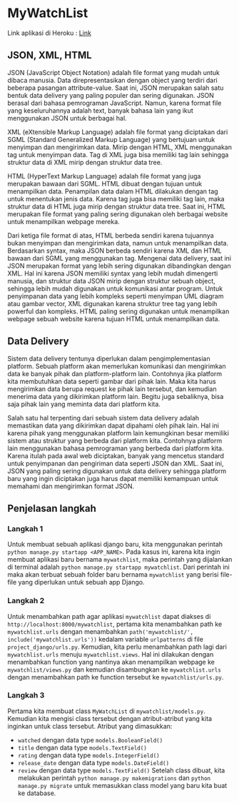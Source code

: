 # MyWatchList

Link aplikasi di Heroku : [Link](https://pbp-tugas-2-insta-x.herokuapp.com/mywatchlist)

## JSON, XML, HTML
JSON (JavaScript Object Notation) adalah file format yang mudah untuk dibaca manusia. Data direpresentasikan dengan object yang terdiri dari beberapa pasangan attribute-value. Saat ini, JSON merupakan salah satu bentuk data delivery yang paling populer dan sering digunakan. JSON berasal dari bahasa pemrograman JavaScript. Namun, karena format file yang keseluruhannya adalah text, banyak bahasa lain yang ikut menggunakan JSON untuk berbagai hal.

XML (eXtensible Markup Language) adalah file format yang diciptakan dari SGML (Standard Generalized Markup Language) yang bertujuan untuk menyimpan dan mengirimkan data. Mirip dengan HTML, XML menggunakan tag untuk menyimpan data. Tag di XML juga bisa memiliki tag lain sehingga struktur data di XML mirip dengan struktur data tree.

HTML (HyperText Markup Language) adalah file format yang juga merupakan bawaan dari SGML. HTML dibuat dengan tujuan untuk menampilkan data. Penampilan data dalam HTML dilakukan dengan tag untuk menentukan jenis data. Karena tag juga bisa memiliki tag lain, maka struktur data di HTML juga mirip dengan struktur data tree. Saat ini, HTML merupakan file format yang paling sering digunakan oleh berbagai website untuk menampilkan webpage mereka.

Dari ketiga file format di atas, HTML berbeda sendiri karena tujuannya bukan menyimpan dan mengirimkan data, namun untuk menampilkan data. Berdasarkan syntax, maka JSON berbeda sendiri karena XML dan HTML bawaan dari SGML yang menggunakan tag. Mengenai data delivery, saat ini JSON merupakan format yang lebih sering digunakan dibandingkan dengan XML. Hal ini karena JSON memiliki syntax yang lebih mudah dimengerti manusia, dan struktur data JSON mirip dengan struktur sebuah object, sehingga lebih mudah digunakan untuk komunikasi antar program. Untuk penyimpanan data yang lebih kompleks seperti menyimpan UML diagram atau gambar vector, XML digunakan karena struktur tree tag yang lebih powerful dan kompleks. HTML paling sering digunakan untuk menampilkan webpage sebuah website karena tujuan HTML untuk menampilkan data. 

## Data Delivery
Sistem data delivery tentunya diperlukan dalam pengimplementasian platform. Sebuah platform akan memerlukan komunikasi dan mengirimkan data ke banyak pihak dan platform-platform lain. Contohnya jika platform kita membutuhkan data seperti gambar dari pihak lain. Maka kita harus mengirimkan data berupa request ke pihak lain tersebut, dan kemudian menerima data yang dikirimkan platform lain. Begitu juga sebaliknya, bisa saja pihak lain yang meminta data dari platform kita.

Salah satu hal terpenting dari sebuah sistem data delivery adalah memastikan data yang dikirimkan dapat dipahami oleh pihak lain. Hal ini karena pihak yang menggunakan platform lain kemungkinan besar memiliki sistem atau struktur yang berbeda dari platform kita. Contohnya platform lain menggunakan bahasa pemrograman yang berbeda dari platform kita. Karena itulah pada awal web diciptakan, banyak yang mencetus standard untuk penyimpanan dan pengiriman data seperti JSON dan XML. Saat ini, JSON yang paling sering digunakan untuk data delivery sehingga platform baru yang ingin diciptakan juga harus dapat memiliki kemampuan untuk memahami dan mengirimkan format JSON.

## Penjelasan langkah

### Langkah 1
Untuk membuat sebuah aplikasi django baru, kita menggunakan perintah `python manage.py startapp <APP_NAME>`. Pada kasus ini, karena kita ingin membuat aplikasi baru bernama `mywatchlist`, maka perintah yang dijalankan di terminal adalah `python manage.py startapp mywatchlist`. Dari perintah ini maka akan terbuat sebuah folder baru bernama `mywatchlist` yang berisi file-file yang diperlukan untuk sebuah app Django.

### Langkah 2
Untuk menambahkan path agar aplikasi `mywatchlist` dapat diakses di `http://localhost:8000/mywatchlist`, pertama kita menambahkan path ke `mywatchlist.urls` dengan menambahkan `path('mywatchlist/', include('mywatchlist.urls'))` kedalam variable `urlpatterns` di file `project_django/urls.py`. Kemudian, kita perlu menambahkan path lagi dari `mywatchlist.urls` menuju `mywatchlist.views`. Hal ini dilakukan dengan menambahkan function yang nantinya akan menampilkan webpage ke `mywatchlist/views.py` dan kemudian disambungkan ke `mywatchlist.urls` dengan menambahkan path ke function tersebut ke `mywatchlist/urls.py`.

### Langkah 3
Pertama kita membuat class `MyWatchList` di `mywatchlist/models.py`. Kemudian kita mengisi class tersebut dengan atribut-atribut yang kita inginkan untuk class tersebut. Atribut yang dimasukkan:
- `watched` dengan data type `models.BooleanField()`
- `title` dengan data type `models.TextField()`
- `rating` dengan data type `models.IntegerField()`
- `release_date` dengan data type `models.DateField()`
- `review` dengan data type `models.TextField()`
Setelah class dibuat, kita melakukan perintah `python manage.py makemigrations` dan `python manage.py migrate` untuk memasukkan class model yang baru kita buat ke database.